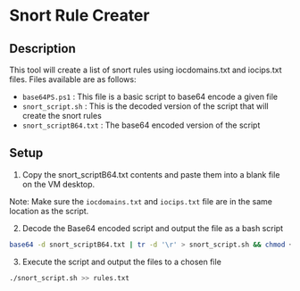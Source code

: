 # Snort Rule Creater

## Description

This tool will create a list of snort rules using iocdomains.txt and iocips.txt files. Files available are as follows:

- `base64PS.ps1` : This file is a basic script to base64 encode a given file
- `snort_script.sh` : This is the decoded version of the script that will create the snort rules
- `snort_scriptB64.txt` : The base64 encoded version of the script

## Setup

1. Copy the snort_scriptB64.txt contents and paste them into a blank file on the VM desktop.

Note: Make sure the `iocdomains.txt` and `iocips.txt` file are in the same location as the script. 

2. Decode the Base64 encoded script and output the file as a bash script

```bash
base64 -d snort_scriptB64.txt | tr -d '\r' > snort_script.sh && chmod +x snort_script.sh
```

3. Execute the script and output the files to a chosen file

```bash
./snort_script.sh >> rules.txt
```
